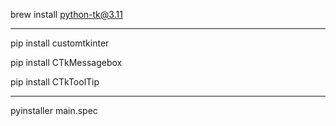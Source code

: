 brew install python-tk@3.11

- - -

pip install customtkinter

pip install CTkMessagebox

pip install CTkToolTip

- - -

pyinstaller main.spec
